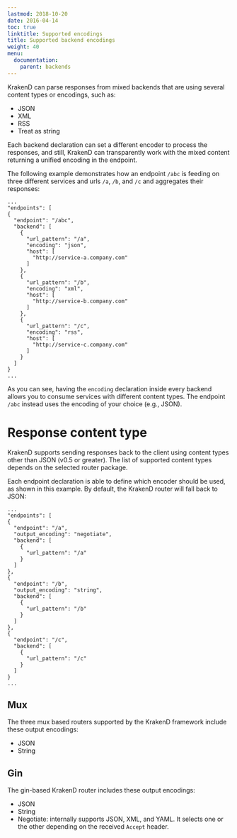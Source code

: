 ```yaml
---
lastmod: 2018-10-20
date: 2016-04-14
toc: true
linktitle: Supported encodings
title: Supported backend encodings
weight: 40
menu:
  documentation:
    parent: backends
---
```


KrakenD can parse responses from mixed backends that are using several content types or encodings, such as:

- JSON
- XML
- RSS
- Treat as string

Each backend declaration can set a different encoder to process the responses, and still, KrakenD can transparently work with the mixed content returning a unified encoding in the endpoint.

The following example demonstrates how an endpoint `/abc` is feeding on three different services and urls  `/a`, `/b`, and `/c` and aggregates their responses:

	...
	"endpoints": [
    {
      "endpoint": "/abc",
      "backend": [
        {
          "url_pattern": "/a",
          "encoding": "json",
          "host": [
            "http://service-a.company.com"
          ]
        },
        {
          "url_pattern": "/b",
          "encoding": "xml",
          "host": [
            "http://service-b.company.com"
          ]
        },
        {
          "url_pattern": "/c",
          "encoding": "rss",
          "host": [
            "http://service-c.company.com"
          ]
        }
      ]
    }
    ...

As you can see, having the `encoding` declaration inside every backend allows you to consume services with different content types. The endpoint `/abc` instead uses the encoding of your choice (e.g., JSON).

# Response content type

KrakenD supports sending responses back to the client using content types other than JSON (v0.5 or greater). The list of supported content types depends on the selected router package.

Each endpoint declaration is able to define which encoder should be used, as shown in this example. By default, the KrakenD router will fall back to JSON:

	...
	"endpoints": [
    {
      "endpoint": "/a",
      "output_encoding": "negotiate",
      "backend": [
        {
          "url_pattern": "/a"
        }
      ]
    },
    {
      "endpoint": "/b",
      "output_encoding": "string",
      "backend": [
        {
          "url_pattern": "/b"
        }
      ]
    },
    {
      "endpoint": "/c",
      "backend": [
        {
          "url_pattern": "/c"
        }
      ]
    }
    ...

## Mux

The three mux based routers supported by the KrakenD framework include these output encodings:

- JSON
- String

## Gin

The gin-based KrakenD router includes these output encodings:

- JSON
- String
- Negotiate: internally supports JSON, XML, and YAML. It selects one or the other depending on the received `Accept` header.
